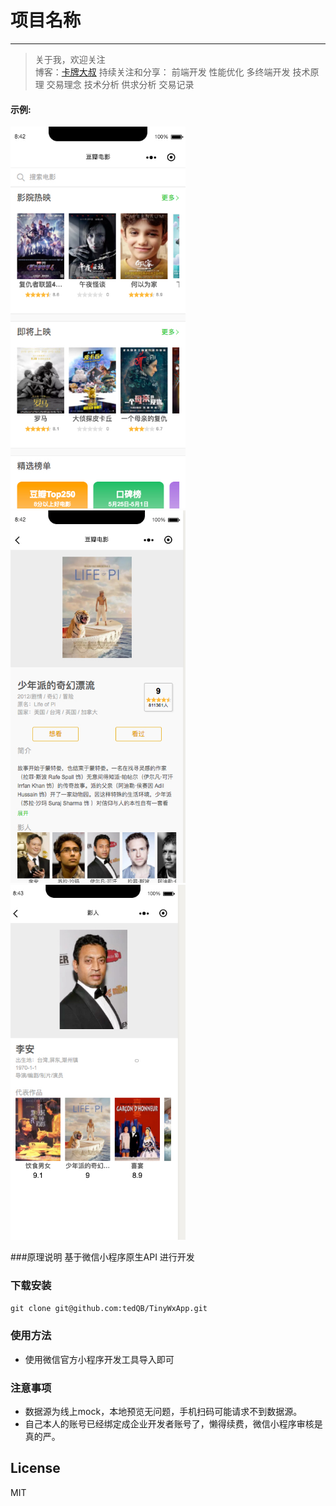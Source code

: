 
# 项目名称
-------------

> 关于我，欢迎关注  
  博客：[卡牌大叔](https://tedQB.github.io) 
  持续关注和分享：
  前端开发 性能优化 多终端开发 技术原理 
  交易理念 技术分析 供求分析 交易记录


#### 示例: 
<img src="https://github.com/tedQB/TinyWxApp/blob/master/pages/images/Xnip2019-05-25_08-43-03.jpg?raw=true" width=280 />

<img src="https://github.com/tedQB/TinyWxApp/blob/master/pages/images/Xnip2019-05-25_08-43-14.jpg?raw=true" width=280 />

<img src="https://github.com/tedQB/TinyWxApp/blob/master/pages/images/Xnip2019-05-25_08-43-48.jpg?raw=true" width=280 />


###原理说明
基于微信小程序原生API 进行开发


### 下载安装

``` xml
git clone git@github.com:tedQB/TinyWxApp.git
```


### 使用方法
* 使用微信官方小程序开发工具导入即可

### 注意事项
* 数据源为线上mock，本地预览无问题，手机扫码可能请求不到数据源。
* 自己本人的账号已经绑定成企业开发者账号了，懒得续费，微信小程序审核是真的严。

## License
MIT
